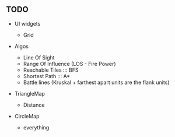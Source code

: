 ## TODO
 - UI widgets
    - Grid

 - Algos
    - Line Of Sight
    - Range Of Influence (LOS - Fire Power)
    - Reachable Tiles ::: BFS
    - Shortest Path ::: A*
    - Battle lines (Kruskal + farthest apart units are the flank units)

 - TriangleMap
    - Distance

 - CircleMap
    - everything
